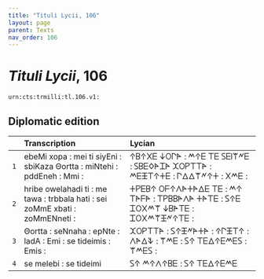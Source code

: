 ```yaml
---
title: "Tituli Lycii, 106"
layout: page
parent: Texts
nav_order: 106
---
```




# *Tituli Lycii*, 106




`urn:cts:trmilli:tl.106.v1:`

## Diplomatic edition

|  | Transcription | Lycian |
| :---: | :------ | :------ |
| `1` | ebeMi xopa : mei ti siyEni : sbiKaza Θortta : miNtehi : pddEneh : Mmi : | 𐊁𐊂𐊁𐊐𐊆 𐊜𐊒𐊓𐊀 : 𐊎𐊁𐊆 𐊗𐊆 𐊖𐊆𐊊𐊚𐊏𐊆 : 𐊖𐊂𐊆𐊔𐊀𐊈𐊀 𐊉𐊒𐊕𐊗𐊗𐊀 : 𐊎𐊆𐊑𐊗𐊁𐊛𐊆 : 𐊓𐊅𐊅𐊚𐊏𐊁𐊛 : 𐊐𐊎𐊆 : |
| `2` | hribe owelahadi ti : me tawa : trbbala hati : sei zoMmE xbati : zoMmENneti : | 𐊛𐊕𐊆𐊂𐊁 𐊒𐊇𐊁𐊍𐊀𐊛𐊀𐊅𐊆 𐊗𐊆 : 𐊎𐊁 𐊗𐊀𐊇𐊀 : 𐊗𐊕𐊂𐊂𐊀𐊍𐊀 𐊛𐊀𐊗𐊆 : 𐊖𐊁𐊆 𐊈𐊒𐊐𐊎𐊚 𐊜𐊂𐊀𐊗𐊆 : 𐊈𐊒𐊐𐊎𐊚𐊑𐊏𐊁𐊗𐊆 : |
| `3` | Θortta : seNnaha : epNte : ladA : Emi : se tideimis : Emis : | 𐊉𐊒𐊕𐊗𐊗𐊀 : 𐊖𐊁𐊑𐊏𐊀𐊛𐊀 : 𐊁𐊓𐊑𐊗𐊁 : 𐊍𐊀𐊅𐊙 : 𐊚𐊎𐊆 : 𐊖𐊁 𐊗𐊆𐊅𐊁𐊆𐊎𐊆𐊖 : 𐊚𐊎𐊆𐊖 : |
| `4` | se melebi : se tideimi | 𐊖𐊁 𐊎𐊁𐊍𐊁𐊂𐊆 : 𐊖𐊁 𐊗𐊆𐊅𐊁𐊆𐊎𐊆 |